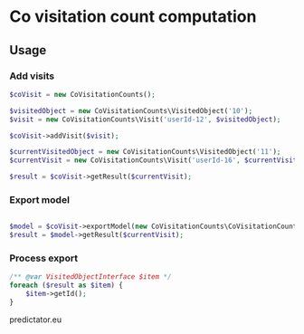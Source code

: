 # Co visitation count computation

## Usage

### Add visits
```php
$coVisit = new CoVisitationCounts();

$visitedObject = new CoVisitationCounts\VisitedObject('10');
$visit = new CoVisitationCounts\Visit('userId-12', $visitedObject);

$coVisit->addVisit($visit);

$currentVisitedObject = new CoVisitationCounts\VisitedObject('11');
$currentVisit = new CoVisitationCounts\Visit('userId-16', $currentVisitedObject);

$result = $coVisit->getResult($currentVisit);
```

### Export model
```php

$model = $coVisit->exportModel(new CoVisitationCounts\CoVisitationCountsModel());
$result = $model->getResult($currentVisit);

```

### Process export
```php
/** @var VisitedObjectInterface $item */
foreach ($result as $item) {
    $item->getId(); 
}

```

predictator.eu